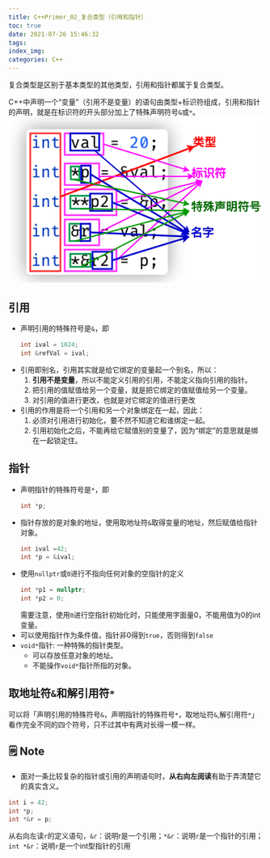 ```yaml
---
title: C++Primer_02_复合类型（引用和指针）
toc: true
date: 2021-07-26 15:46:32
tags:
index_img:
categories: C++
---
```

复合类型是区别于基本类型的其他类型，引用和指针都属于复合类型。

C++中声明一个“变量”（引用不是变量）的语句由类型+标识符组成，引用和指针的声明，就是在标识符的开头部分加上了特殊声明符号`&`或`*`。
![](C-Primer-02-复合类型（引用和指针）/2021-07-27-16-23-17.png)

## 引用
- 声明引用的特殊符号是`&`，即
    ```cpp
    int ival = 1024;
    int &refVal = ival;
    ```
- 引用即别名，引用其实就是给它绑定的变量起一个别名，所以：
  1. **引用不是变量**，所以不能定义引用的引用，不能定义指向引用的指针。
  2. 把引用的值赋值给另一个变量，就是把它绑定的值赋值给另一个变量。
  3. 对引用的值进行更改，也就是对它绑定的值进行更改
- 引用的作用是将一个引用和另一个对象绑定在一起，因此：
  1. 必须对引用进行初始化，要不然不知道它和谁绑定一起。
  2. 引用初始化之后，不能再给它赋值别的变量了，因为“绑定”的意思就是绑在一起锁定住。

## 指针
- 声明指针的特殊符号是`*`，即
    ```cpp
    int *p;
    ```
- 指针存放的是对象的地址，使用取地址符`&`取得变量的地址，然后赋值给指针对象。
    ```cpp
    int ival =42;
    int *p = &ival;
    ```
- 使用`nullptr`或`0`进行不指向任何对象的空指针的定义
    ```cpp
    int *p1 = nullptr;
    int *p2 = 0;
    ```
    需要注意，使用`0`进行空指针初始化时，只能使用字面量0，不能用值为0的int变量。
- 可以使用指针作为条件值，指针非0得到`true`，否则得到`false`
- `void*`指针: 一种特殊的指针类型。
  - 可以存放任意对象的地址。
  - 不能操作`void*`指针所指的对象。

## 取地址符`&`和解引用符`*`

可以将「声明引用的特殊符号`&`，声明指针的特殊符号`*`，取地址符`&`,解引用符`*`」看作完全不同的四个符号，只不过其中有两对长得一模一样。

## 🗒️ Note
- 面对一条比较复杂的指针或引用的声明语句时，**从右向左阅读**有助于弄清楚它的真实含义。
```cpp
int i = 42;
int *p;
int *&r = p;
```
从右向左读`r`的定义语句，`&r`：说明r是一个引用；`*&r`：说明`r`是一个指针的引用；`int *&r`：说明`r`是一个int型指针的引用